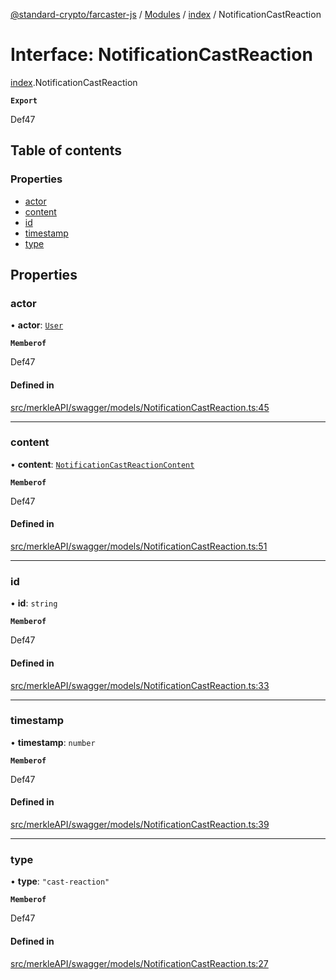 [@standard-crypto/farcaster-js](../README.md) / [Modules](../modules.md) / [index](../modules/index.md) / NotificationCastReaction

# Interface: NotificationCastReaction

[index](../modules/index.md).NotificationCastReaction

**`Export`**

Def47

## Table of contents

### Properties

- [actor](index.NotificationCastReaction.md#actor)
- [content](index.NotificationCastReaction.md#content)
- [id](index.NotificationCastReaction.md#id)
- [timestamp](index.NotificationCastReaction.md#timestamp)
- [type](index.NotificationCastReaction.md#type)

## Properties

### actor

• **actor**: [`User`](index.User.md)

**`Memberof`**

Def47

#### Defined in

[src/merkleAPI/swagger/models/NotificationCastReaction.ts:45](https://github.com/standard-crypto/farcaster-js/blob/main/src/merkleAPI/swagger/models/NotificationCastReaction.ts#L45)

___

### content

• **content**: [`NotificationCastReactionContent`](index.NotificationCastReactionContent.md)

**`Memberof`**

Def47

#### Defined in

[src/merkleAPI/swagger/models/NotificationCastReaction.ts:51](https://github.com/standard-crypto/farcaster-js/blob/main/src/merkleAPI/swagger/models/NotificationCastReaction.ts#L51)

___

### id

• **id**: `string`

**`Memberof`**

Def47

#### Defined in

[src/merkleAPI/swagger/models/NotificationCastReaction.ts:33](https://github.com/standard-crypto/farcaster-js/blob/main/src/merkleAPI/swagger/models/NotificationCastReaction.ts#L33)

___

### timestamp

• **timestamp**: `number`

**`Memberof`**

Def47

#### Defined in

[src/merkleAPI/swagger/models/NotificationCastReaction.ts:39](https://github.com/standard-crypto/farcaster-js/blob/main/src/merkleAPI/swagger/models/NotificationCastReaction.ts#L39)

___

### type

• **type**: ``"cast-reaction"``

**`Memberof`**

Def47

#### Defined in

[src/merkleAPI/swagger/models/NotificationCastReaction.ts:27](https://github.com/standard-crypto/farcaster-js/blob/main/src/merkleAPI/swagger/models/NotificationCastReaction.ts#L27)

